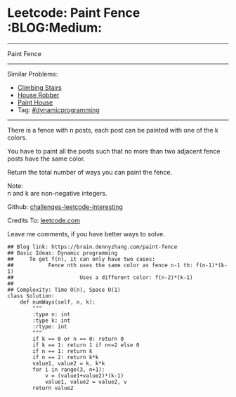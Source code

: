 # Leetcode: Paint Fence     :BLOG:Medium:


---

Paint Fence  

---

Similar Problems:  
-   [Climbing Stairs](https://brain.dennyzhang.com/climbing-stairs)
-   [House Robber](https://brain.dennyzhang.com/house-robber)
-   [Paint House](https://brain.dennyzhang.com/paint-house)
-   Tag: [#dynamicprogramming](https://brain.dennyzhang.com/tag/dynamicprogramming)

---

There is a fence with n posts, each post can be painted with one of the k colors.  

You have to paint all the posts such that no more than two adjacent fence posts have the same color.  

Return the total number of ways you can paint the fence.  

Note:  
n and k are non-negative integers.  

Github: [challenges-leetcode-interesting](https://github.com/DennyZhang/challenges-leetcode-interesting/tree/master/paint-fence)  

Credits To: [leetcode.com](https://leetcode.com/problems/paint-fence/description/)  

Leave me comments, if you have better ways to solve.  

    ## Blog link: https://brain.dennyzhang.com/paint-fence
    ## Basic Ideas: Dynamic programming
    ##     To get f(n), it can only have two cases:
    ##           Fence nth uses the same color as fence n-1 th: f(n-1)*(k-1)
    ##                     Uses a different color: f(n-2)*(k-1)
    ##
    ## Complexity: Time O(n), Space O(1)
    class Solution:
        def numWays(self, n, k):
            """
            :type n: int
            :type k: int
            :rtype: int
            """
            if k == 0 or n == 0: return 0
            if k == 1: return 1 if n<=2 else 0
            if n == 1: return k
            if n == 2: return k*k
            value1, value2 = k, k*k
            for i in range(3, n+1):
                v = (value1+value2)*(k-1)
                value1, value2 = value2, v
            return value2